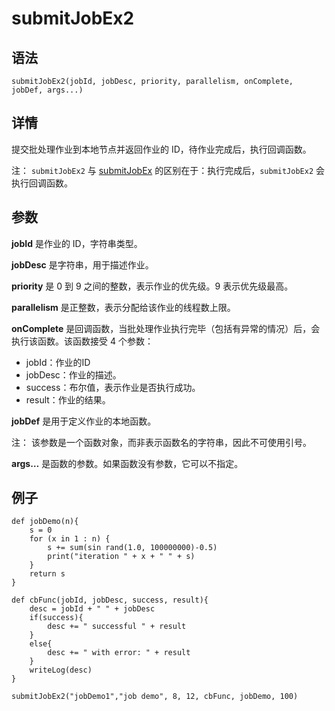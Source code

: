 # submitJobEx2

## 语法

`submitJobEx2(jobId, jobDesc, priority, parallelism, onComplete, jobDef,
args...)`

## 详情

提交批处理作业到本地节点并返回作业的 ID，待作业完成后，执行回调函数。

注： `submitJobEx2` 与 [submitJobEx](submitJobEx.html) 的区别在于：执行完成后，`submitJobEx2`
会执行回调函数。

## 参数

**jobId** 是作业的 ID，字符串类型。

**jobDesc** 是字符串，用于描述作业。

**priority** 是 0 到 9 之间的整数，表示作业的优先级。9 表示优先级最高。

**parallelism** 是正整数，表示分配给该作业的线程数上限。

**onComplete** 是回调函数，当批处理作业执行完毕（包括有异常的情况）后，会执行该函数。该函数接受 4 个参数：

* jobId：作业的ID
* jobDesc：作业的描述。
* success：布尔值，表示作业是否执行成功。
* result：作业的结果。

**jobDef** 是用于定义作业的本地函数。

注： 该参数是一个函数对象，而非表示函数名的字符串，因此不可使用引号。

**args…** 是函数的参数。如果函数没有参数，它可以不指定。

## 例子

```
def jobDemo(n){
    s = 0
    for (x in 1 : n) {
        s += sum(sin rand(1.0, 100000000)-0.5)
        print("iteration " + x + " " + s)
    }
    return s
}

def cbFunc(jobId, jobDesc, success, result){
    desc = jobId + " " + jobDesc
    if(success){
        desc += " successful " + result
    }
    else{
        desc += " with error: " + result
    }
    writeLog(desc)
}

submitJobEx2("jobDemo1","job demo", 8, 12, cbFunc, jobDemo, 100)
```

